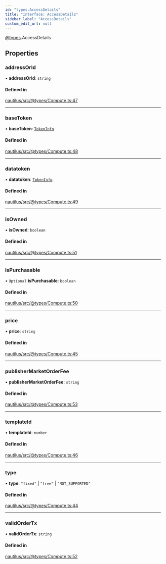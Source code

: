 ```yaml
---
id: "types.AccessDetails"
title: "Interface: AccessDetails"
sidebar_label: "AccessDetails"
custom_edit_url: null
---
```


[@types](../modules/types.md).AccessDetails

## Properties

### addressOrId

• **addressOrId**: `string`

#### Defined in

[nautilus/src/@types/Compute.ts:47](https://github.com/deltaDAO/nautilus/blob/75cfaa6/src/@types/Compute.ts#L47)

___

### baseToken

• **baseToken**: [`TokenInfo`](types.TokenInfo.md)

#### Defined in

[nautilus/src/@types/Compute.ts:48](https://github.com/deltaDAO/nautilus/blob/75cfaa6/src/@types/Compute.ts#L48)

___

### datatoken

• **datatoken**: [`TokenInfo`](types.TokenInfo.md)

#### Defined in

[nautilus/src/@types/Compute.ts:49](https://github.com/deltaDAO/nautilus/blob/75cfaa6/src/@types/Compute.ts#L49)

___

### isOwned

• **isOwned**: `boolean`

#### Defined in

[nautilus/src/@types/Compute.ts:51](https://github.com/deltaDAO/nautilus/blob/75cfaa6/src/@types/Compute.ts#L51)

___

### isPurchasable

• `Optional` **isPurchasable**: `boolean`

#### Defined in

[nautilus/src/@types/Compute.ts:50](https://github.com/deltaDAO/nautilus/blob/75cfaa6/src/@types/Compute.ts#L50)

___

### price

• **price**: `string`

#### Defined in

[nautilus/src/@types/Compute.ts:45](https://github.com/deltaDAO/nautilus/blob/75cfaa6/src/@types/Compute.ts#L45)

___

### publisherMarketOrderFee

• **publisherMarketOrderFee**: `string`

#### Defined in

[nautilus/src/@types/Compute.ts:53](https://github.com/deltaDAO/nautilus/blob/75cfaa6/src/@types/Compute.ts#L53)

___

### templateId

• **templateId**: `number`

#### Defined in

[nautilus/src/@types/Compute.ts:46](https://github.com/deltaDAO/nautilus/blob/75cfaa6/src/@types/Compute.ts#L46)

___

### type

• **type**: ``"fixed"`` \| ``"free"`` \| ``"NOT_SUPPORTED"``

#### Defined in

[nautilus/src/@types/Compute.ts:44](https://github.com/deltaDAO/nautilus/blob/75cfaa6/src/@types/Compute.ts#L44)

___

### validOrderTx

• **validOrderTx**: `string`

#### Defined in

[nautilus/src/@types/Compute.ts:52](https://github.com/deltaDAO/nautilus/blob/75cfaa6/src/@types/Compute.ts#L52)
